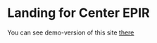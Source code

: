 # Landing for Center EPIR
You can see demo-version of this site [there](https://nikkov13.github.io/Center-epir/build/index.html)
